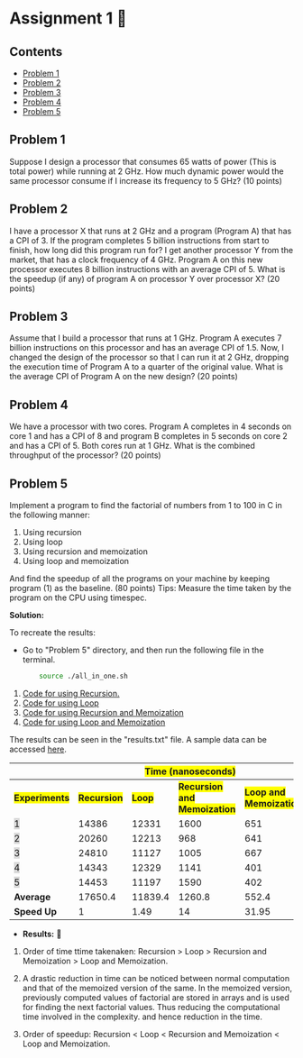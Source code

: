 # Assignment 1 📖 <!-- omit in toc -->

## Contents <!-- omit in toc -->
- [Problem 1](#problem-1)
- [Problem 2](#problem-2)
- [Problem 3](#problem-3)
- [Problem 4](#problem-4)
- [Problem 5](#problem-5)

## Problem 1

Suppose I design a processor that consumes 65 watts of power (This is total power) while running
at 2 GHz. How much dynamic power would the same processor consume if I increase its
frequency to 5 GHz? (10 points)

## Problem 2

I have a processor X that runs at 2 GHz and a program (Program A) that has a CPI of 3. If the
program completes 5 billion instructions from start to finish, how long did this program run for?
I get another processor Y from the market, that has a clock frequency of 4 GHz. Program A on
this new processor executes 8 billion instructions with an average CPI of 5. What is the speedup
(if any) of program A on processor Y over processor X? (20 points)

## Problem 3

Assume that I build a processor that runs at 1 GHz. Program A executes 7 billion instructions on
this processor and has an average CPI of 1.5. Now, I changed the design of the processor so that
I can run it at 2 GHz, dropping the execution time of Program A to a quarter of the original value.
What is the average CPI of Program A on the new design? (20 points)

## Problem 4

We have a processor with two cores. Program A completes in 4 seconds on core 1 and has a CPI
of 8 and program B completes in 5 seconds on core 2 and has a CPI of 5. Both cores run at 1 GHz.
What is the combined throughput of the processor? (20 points)

## Problem 5

Implement a program to find the factorial of numbers from 1 to 100 in C in the following manner:

1. Using recursion
2. Using loop
3. Using recursion and memoization
4. Using loop and memoization       


And find the speedup of all the programs on your machine by keeping program (1) as the
baseline. (80 points)
Tips: Measure the time taken by the program on the CPU using timespec.      


**Solution:**      

To recreate the results:    
- Go to "Problem 5" directory, and then run the following file in the terminal. 

    ```bash
        source ./all_in_one.sh
    ```

1. [Code for using Recursion.](./Problem%205/1_recursion.c)
2. [Code for using Loop](./Problem%205/2_loop.c)
3. [Code for using Recursion and Memoization](./Problem%205/3_recursion_memoization.c)
4. [Code for using Loop and Memoization](./Problem%205/4_loop_memoization.c)     
    
The results can be seen in the "results.txt" file. A sample data can be accessed [here](./Problem%205/results.txt).

<table class="tg">
<thead>
  <tr>
    <th class="tg-spog"></th>
    <th class="tg-tm7f" colspan="4"><span style="font-weight:bold;background-color:#FF0"><b>Time (nanoseconds)</b></span></th>
  </tr>
</thead>
<tbody>
  <tr>
    <td class="tg-2m2l"><span style="font-weight:bold;background-color:#FF0"><b>Experiments</b></span></td>
    <td class="tg-tm7f"><span style="font-weight:bold;background-color:#FF0"><b>Recursion</b></span></td>
    <td class="tg-tm7f"><span style="font-weight:bold;background-color:#FF0"><b>Loop</span></td>
    <td class="tg-tm7f"><span style="font-weight:bold;background-color:#FF0"><b>Recursion and Memoization</b></span></td>
    <td class="tg-tm7f"><span style="font-weight:bold;background-color:#FF0"><b>Loop and Memoization</b></span></td>
  </tr>
  <tr>
    <td class="tg-29th"><span style="background-color:#D9D9D9">1</span></td>
    <td class="tg-k3q9">14386</td>
    <td class="tg-k3q9">12331</td>
    <td class="tg-k3q9">1600</td>
    <td class="tg-k3q9">651</td>
  </tr>
  <tr>
    <td class="tg-29th"><span style="background-color:#D9D9D9">2</span></td>
    <td class="tg-k3q9">20260</td>
    <td class="tg-k3q9">12213</td>
    <td class="tg-k3q9">968</td>
    <td class="tg-k3q9">641</td>
  </tr>
  <tr>
    <td class="tg-29th"><span style="background-color:#D9D9D9">3</span></td>
    <td class="tg-k3q9">24810</td>
    <td class="tg-k3q9">11127</td>
    <td class="tg-k3q9">1005</td>
    <td class="tg-k3q9">667</td>
  </tr>
  <tr>
    <td class="tg-29th"><span style="background-color:#D9D9D9">4</span></td>
    <td class="tg-k3q9">14343</td>
    <td class="tg-k3q9">12329</td>
    <td class="tg-k3q9">1141</td>
    <td class="tg-k3q9">401</td>
  </tr>
  <tr>
    <td class="tg-29th"><span style="background-color:#D9D9D9">5</span></td>
    <td class="tg-k3q9">14453</td>
    <td class="tg-k3q9">11197</td>
    <td class="tg-k3q9">1590</td>
    <td class="tg-k3q9">402</td>
  </tr>
  <tr>
    <td class="tg-n5qg"><span style="font-weight:bold">Average</span></td>
    <td class="tg-2yxd">17650.4</td>
    <td class="tg-2yxd">11839.4</td>
    <td class="tg-2yxd">1260.8</td>
    <td class="tg-2yxd">552.4</td>
  </tr>
  <tr>
    <td class="tg-xoi0"><span style="font-weight:bold">Speed Up</span></td>
    <td class="tg-dhox">1</td>
    <td class="tg-dhox">1.49</td>
    <td class="tg-dhox">14</td>
    <td class="tg-dhox">31.95</td>
  </tr>
</tbody>
</table>

- **Results:** 🌟

1. Order of time ttime takenaken: Recursion > Loop > Recursion and Memoization > Loop and Memoization.

2. A drastic reduction in time can be noticed between normal computation and that of the memoized version of the same. In the memoized version, previously computed values of factorial are stored in arrays and is used for finding the next factorial values. Thus reducing the computational time involved in the complexity. and hence reduction in the time.
   
3. Order of speedup: Recursion < Loop < Recursion and Memoization < Loop and Memoization.
    


